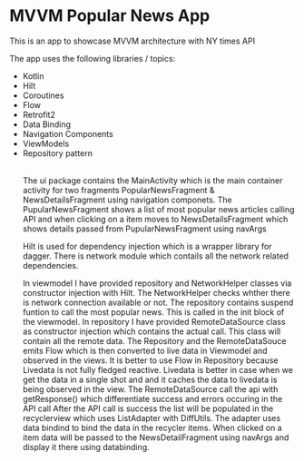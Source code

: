 <h1>MVVM Popular News App</a></h1>
<p>This is an app to showcase MVVM architecture with NY times API</p>
<p>The app uses the following libraries / topics:</p>
<ul>
	<li>Kotlin</li>
  <li>Hilt</li>
	<li>Coroutines</li>
  <li>Flow</li>
	<li>Retrofit2</li>
  <li>Data Binding</li>
  <li>Navigation Components</li>
	<li>ViewModels</li>
	<li>Repository pattern</li>
<br>
  <p>The ui package contains the MainActivity which is the main container activity for two fragments PopularNewsFragment & NewsDetailsFragment using navigation componets. The PupularNewsFragment shows a list of most popular news articles calling API and when clicking on a item moves to NewsDetailsFragment which shows details passed from PupularNewsFragment using navArgs  </p>
  <p>Hilt is used for dependency injection which is a wrapper library for dagger. There is network module which contails all the network related dependencies.</p>
 <p>In viewmodel I have provided repository and NetworkHelper classes via constructor injection with Hilt. The NetworkHelper checks whther there is network connection available or not.
   The repository contains suspend funtion to call the most popular news. This is called in the init block of the viewmodel.
   In repository I have provided RemoteDataSource class as constructor injection which contains the actual call. This class will contain all the remote data.
   The Repository and the RemoteDataSouce emits Flow which is then converted to live data in Viewmodel and observed in the views. It is better to use Flow in Repository because Livedata is not fully fledged reactive. Livedata is better in case when we get the data in a single shot and and it caches the data to livedata is being observed in the view.
   The RemoteDataSource call the api with getResponse() which differentiate success and errors occuring in the API call
   After the API call is success the list will be populated in the recyclerview which uses ListAdapter with DiffUtils. The adapter uses data bindind to bind the data in the recycler items. When clicked on a item data will be passed to the NewsDetailFragment using navArgs and display it there using databinding.
  </p>
<br>
<p></p>
